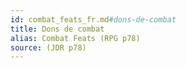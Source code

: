 ```yaml
---
id: combat_feats_fr.md#dons-de-combat
title: Dons de combat
alias: Combat Feats (RPG p78)
source: (JDR p78)
---
```



